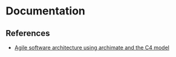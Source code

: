 # Documentation

## References

* [Agile software architecture using archimate and the C4 model](https://dev.indooroutdoor.io/agile-software-architecture-using-archimate-and-the-c4-model)
